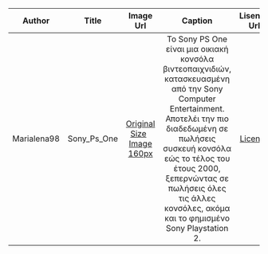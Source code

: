 | Author |  Title | Image Url|Caption |Lisence Url|Lisence Text|Categories|Tags|
| :---:  |  :---: | :---:    |:---:    |:---:      |:---:       |:---:     |:---:|
| Marialena98|Sony_Ps_One| [Original Size](https://github.com/Marialena98/gr/blob/master/images/Sony_Ps_One.jpg) &nbsp; [Image 160px](https://github.com/Marialena98/gr/blob/master/images/Sony_Ps_One_Thumb.jpg)|Το Sony PS One είναι μια οικιακή κονσόλα βιντεοπαιχνιδιών, κατασκευασμένη από την Sony Computer Entertainment. Αποτελέι την πιο διαδεδωμένη σε πωλήσεις συσκευή κονσόλα εώς το τέλος του έτους 2000, ξεπερνώντας σε πωλήσεις όλες τις άλλες κονσόλες, ακόμα και το φημισμένο Sony Playstation 2. |[License](https://unsplash.com/license)| Unsplash License|Hardware|Hardware,Electronics,Sony|
